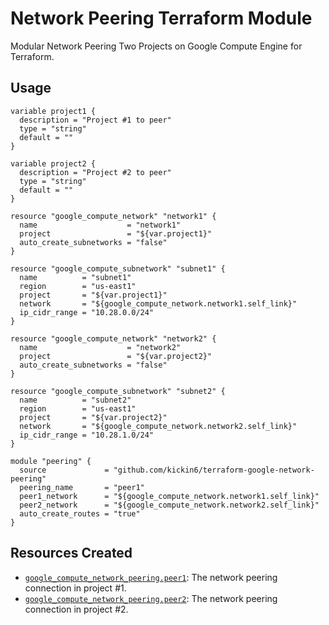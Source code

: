 # Network Peering Terraform Module

Modular Network Peering Two Projects on Google Compute Engine for Terraform.

## Usage
```
variable project1 {
  description = "Project #1 to peer"
  type = "string"
  default = ""
}

variable project2 {
  description = "Project #2 to peer"
  type = "string"
  default = ""
}

resource "google_compute_network" "network1" {
  name                    = "network1"
  project                 = "${var.project1}"
  auto_create_subnetworks = "false"
}

resource "google_compute_subnetwork" "subnet1" {
  name          = "subnet1"
  region        = "us-east1"
  project       = "${var.project1}"
  network       = "${google_compute_network.network1.self_link}"
  ip_cidr_range = "10.28.0.0/24"
}

resource "google_compute_network" "network2" {
  name                    = "network2"
  project                 = "${var.project2}"
  auto_create_subnetworks = "false"
}

resource "google_compute_subnetwork" "subnet2" {
  name          = "subnet2"
  region        = "us-east1"
  project       = "${var.project2}"
  network       = "${google_compute_network.network2.self_link}"
  ip_cidr_range = "10.28.1.0/24"
}

module "peering" {
  source             = "github.com/kickin6/terraform-google-network-peering"
  peering_name       = "peer1"
  peer1_network      = "${google_compute_network.network1.self_link}"
  peer2_network      = "${google_compute_network.network2.self_link}"
  auto_create_routes = "true"
}
```

## Resources Created
- [`google_compute_network_peering.peer1`](https://www.terraform.io/docs/providers/google/r/compute_network_peering.html): The network peering connection in project #1.
- [`google_compute_network_peering.peer2`](https://www.terraform.io/docs/providers/google/r/compute_network_peering.html): The network peering connection in project #2.
